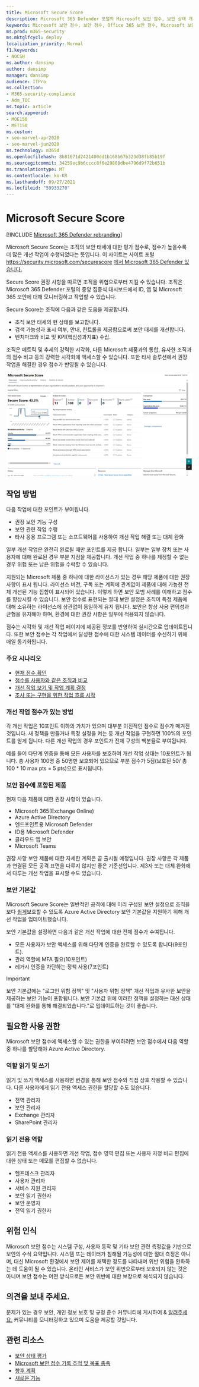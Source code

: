 ```yaml
---
title: Microsoft Secure Score
description: Microsoft 365 Defender 포털의 Microsoft 보안 점수, 보안 상태 개선 방법 및 보안 관리자가 기대할 수 있는 항목에 대해 설명
keywords: Microsoft 보안 점수, 보안 점수, Office 365 보안 점수, Microsoft 보안 점수, Microsoft 365 Defender 포털, 개선 작업
ms.prod: m365-security
ms.mktglfcycl: deploy
localization_priority: Normal
f1.keywords:
- NOCSH
ms.author: dansimp
author: dansimp
manager: dansimp
audience: ITPro
ms.collection:
- M365-security-compliance
- Adm_TOC
ms.topic: article
search.appverid:
- MOE150
- MET150
ms.custom:
- seo-marvel-apr2020
- seo-marvel-jun2020
ms.technology: m365d
ms.openlocfilehash: 8b81671d2421400dd1b168b67b323d38fb85b19f
ms.sourcegitcommit: 34259ec9b6cccc8f6e29808dbe4796d9f72b651b
ms.translationtype: MT
ms.contentlocale: ko-KR
ms.lasthandoff: 09/27/2021
ms.locfileid: "59933270"
---
```

# <a name="microsoft-secure-score"></a>Microsoft Secure Score

[!INCLUDE [Microsoft 365 Defender rebranding](../includes/microsoft-defender.md)]

Microsoft Secure Score는 조직의 보안 태세에 대한 평가 점수로, 점수가 높을수록 더 많은 개선 작업이 수행되었다는 뜻입니다. 이 사이트는 사이트 포털 https://security.microsoft.com/securescore [에서 Microsoft 365 Defender 있습니다.](overview-security-center.md)

Secure Score 권장 사항을 따르면 조직을 위협으로부터 지킬 수 있습니다. 조직은 Microsoft 365 Defender 포털의 중앙 집중식 대시보드에서 ID, 앱 및 Microsoft 365 보안에 대해 모니터링하고 작업할 수 있습니다.

Secure Score는 조직에 다음과 같은 도움을 제공합니다.  

* 조직 보안 태세의 현 상태를 보고합니다.
* 검색 가능성과 표시 여부, 안내, 컨트롤을 제공함으로써 보안 태세를 개선합니다.  
* 벤치마크와 비교 및 KPI(핵심성과지표) 수립.

조직은 메트릭 및 추세의 강력한 시각화, 다른 Microsoft 제품과의 통합, 유사한 조직과의 점수 비교 등의 강력한 시각화에 액세스할 수 있습니다. 또한 타사 솔루션에서 권장 작업을 해결한 경우 점수가 반영될 수 있습니다.

![보안 점수 홈페이지입니다.](../../media/secure-score/secure-score-home-page.png)

## <a name="how-it-works"></a>작업 방법

다음 작업에 대한 포인트가 부여됩니다.

- 권장 보안 기능 구성
- 보안 관련 작업 수행
- 타사 응용 프로그램 또는 소프트웨어를 사용하여 개선 작업 해결 또는 대체 완화

일부 개선 작업은 완전히 완료될 때만 포인트를 제공 합니다. 일부는 일부 장치 또는 사용자에 대해 완료된 경우 부분 지점을 제공합니다. 개선 작업 중 하나를 제정할 수 없는 경우 위험 또는 남은 위험을 수락할 수 있습니다.

지원되는 Microsoft 제품 중 하나에 대한 라이선스가 있는 경우 해당 제품에 대한 권장 사항이 표시 됩니다. 라이선스 버전, 구독 또는 계획에 관계없이 제품에 대해 가능한 전체 개선된 기능 집합이 표시되어 있습니다. 이렇게 하면 보안 모범 사례를 이해하고 점수를 향상시킬 수 있습니다. 보안 점수로 표현되는 절대 보안 설정은 조직이 특정 제품에 대해 소유하는 라이선스에 상관없이 동일하게 유지 됩니다. 보안은 항상 사용 편의성과 균형을 유지해야 하며, 환경에 대한 권장 사항은 일부에 적용되지 않습니다.

점수는 시각화 및 개선 작업 페이지에 제공된 정보를 반영하여 실시간으로 업데이트됩니다. 또한 보안 점수는 각 작업에서 달성한 점수에 대한 시스템 데이터를 수신하기 위해 매일 동기화됩니다.

### <a name="key-scenarios"></a>주요 시나리오

- [현재 점수 확인](microsoft-secure-score-improvement-actions.md#check-your-current-score)
- [점수를 사용자와 같은 조직과 비교](microsoft-secure-score-history-metrics-trends.md#compare-your-score-to-organizations-like-yours)
- [개선 작업 보기 및 작업 계획 결정](microsoft-secure-score-improvement-actions.md#take-action-to-improve-your-score)
- [조사 또는 구현을 위한 작업 흐름 시작](microsoft-secure-score-improvement-actions.md#view-improvement-action-details)

### <a name="how-improvement-actions-are-scored"></a>개선 작업 점수가 있는 방법

각 개선 작업은 10포인트 이하의 가치가 있으며 대부분 이진적인 점수로 점수가 매겨진 것입니다. 새 정책을 만들거나 특정 설정을 켜는 등 개선 작업을 구현하면 100%의 포인트를 얻게 됩니다. 다른 개선 작업의 경우 포인트가 전체 구성의 백분율로 부여됩니다.

예를 들어 다단계 인증을 통해 모든 사용자를 보호하여 개선 작업 상태는 10포인트가 됩니다. 총 사용자 100명 중 50명만 보호되어 있으므로 부분 점수가 5점(보호된 50/ 총 100 * 10 max pts = 5 pts)으로 표시됩니다.

### <a name="products-included-in-secure-score"></a>보안 점수에 포함된 제품

현재 다음 제품에 대한 권장 사항이 있습니다.

- Microsoft 365(Exchange Online)
- Azure Active Directory
- 엔드포인트용 Microsoft Defender
- ID용 Microsoft Defender
- 클라우드 앱 보안
- Microsoft Teams

권장 사항 보안 제품에 대한 자세한 계획은 곧 출시될 예정입니다. 권장 사항은 각 제품과 연결된 모든 공격 표면을 다루지 않지만 좋은 기준선입니다. 제3자 또는 대체 완화에서 다루는 개선 작업을 표시할 수도 있습니다.

### <a name="security-defaults"></a>보안 기본값

Microsoft Secure Score는 일반적인 공격에 대해 미리 구성된 보안 설정으로 조직을 보다 [쉽게](/azure/active-directory/fundamentals/concept-fundamentals-security-defaults)보호할 수 있도록 Azure Active Directory 보안 기본값을 지원하기 위해 개선 작업을 업데이트했습니다.

보안 기본값을 설정하면 다음과 같은 개선 작업에 대한 전체 점수가 수여됩니다.

- 모든 사용자가 보안 액세스를 위해 다단계 인증을 완료할 수 있도록 합니다(9포인트).
- 관리 역할에 MFA 필요(10포인트)
- 레거시 인증을 차단하는 정책 사용(7포인트)

>[!IMPORTANT]
>보안 기본값에는 "로그인 위험 정책" 및 "사용자 위험 정책" 개선 작업과 유사한 보안을 제공하는 보안 기능이 포함됩니다. 보안 기본값 위에 이러한 정책을 설정하는 대신 상태를 "대체 완화를 통해 해결되었습니다."로 업데이트하는 것이 좋습니다.

## <a name="required-permissions"></a>필요한 사용 권한

Microsoft 보안 점수에 액세스할 수 있는 권한을 부여하려면 보안 점수에서 다음 역할 중 하나를 할당해야 Azure Active Directory.

### <a name="read-and-write-roles"></a>역할 읽기 및 쓰기

읽기 및 쓰기 액세스를 사용하면 변경을 통해 보안 점수와 직접 상호 작용할 수 있습니다. 다른 사용자에게 읽기 전용 액세스 권한을 할당할 수도 있습니다.

* 전역 관리자
* 보안 관리자
* Exchange 관리자
* SharePoint 관리자

### <a name="read-only-roles"></a>읽기 전용 역할

읽기 전용 액세스를 사용하면 개선 작업, 점수 영역 편집 또는 사용자 지정 비교 편집에 대한 상태 또는 메모를 편집할 수 없습니다.

* 헬프데스크 관리자
* 사용자 관리자
* 서비스 지원 관리자
* 보안 읽기 권한자
* 보안 운영자
* 전역 읽기 권한자

## <a name="risk-awareness"></a>위험 인식

Microsoft 보안 점수는 시스템 구성, 사용자 동작 및 기타 보안 관련 측정값을 기반으로 보안의 수식 요약입니다. 시스템 또는 데이터가 침해될 가능성에 대한 절대 측정은 아니며, 대신 Microsoft 환경에서 보안 제어를 채택한 정도를 나타내며 위반 위험을 완화하는 데 도움이 될 수 있습니다. 온라인 서비스가 보안 위반으로부터 보호되지 않는 것은 아니며 보안 점수는 어떤 방식으로든 보안 위반에 대한 보장으로 해석되지 않습니다.

## <a name="we-want-to-hear-from-you"></a>의견을 보내 주세요.

문제가 있는 경우 보안, 개인 정보 보호 및 규정 준수 커뮤니티에 게시하여 & [알려주세요.](https://techcommunity.microsoft.com/t5/Security-Privacy-Compliance/bd-p/security_privacy) 커뮤니티를 모니터링하고 있으며 도움을 제공할 것입니다.

## <a name="related-resources"></a>관련 리소스

- [보안 상태 평가](microsoft-secure-score-improvement-actions.md)
- [Microsoft 보안 점수 기록 추적 및 목표 충족](microsoft-secure-score-history-metrics-trends.md)
- [향후 계획](microsoft-secure-score-whats-coming.md)
- [새로운 기능](microsoft-secure-score-whats-new.md)
